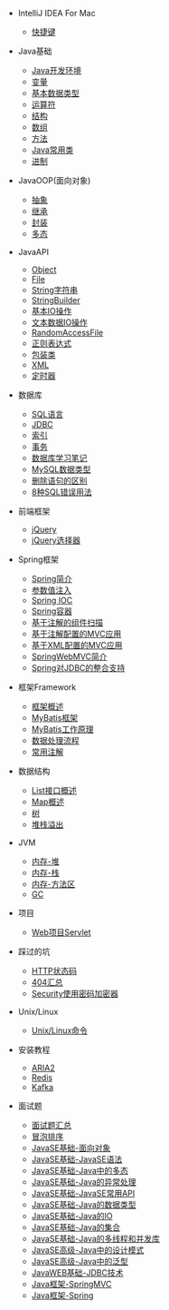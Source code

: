 - IntelliJ IDEA For Mac 

  - [快捷键](Documents/IDEA/快捷键.md)


- Java基础

  - [Java开发环境](Documents/JavaSE/Java基础/Java开发环境.md)
  - [变量](Documents/JavaSE/Java基础/变量.md)
  - [基本数据类型](Documents/JavaSE/Java基础/基本数据类型.md)
  - [运算符](Documents/JavaSE/Java基础/运算符.md)
  - [结构](Documents/JavaSE/Java基础/结构.md)
  - [数组](Documents/JavaSE/Java基础/数组.md)
  - [方法](Documents/JavaSE/Java基础/方法.md)
  - [Java常用类](Documents/JavaSE/Java基础/Java常用类.md)
  - [进制](Documents/JavaSE/Java基础/进制.md)



- JavaOOP(面向对象)

  - [抽象](Documents/JavaSE/JavaOOP/抽象.md)
  - [继承](Documents/JavaSE/JavaOOP/继承.md)
  - [封装](Documents/JavaSE/JavaOOP/封装.md)
  - [多态](Documents/JavaSE/JavaOOP/多态.md)

- JavaAPI

  - [Object](Documents/JavaSE/API/Object.md)
  - [File](Documents/JavaSE/API/File.md)
  - [String字符串](Documents/JavaSE/API/String字符串.md)
  - [StringBuilder](Documents/JavaSE/API/StringBuilder.md)
  - [基本IO操作](Documents/JavaSE/API/基本IO操作.md)
  - [文本数据IO操作](Documents/JavaSE/API/文本数据IO操作.md)
  - [RandomAccessFile](Documents/JavaSE/API/RandomAccessFile.md)
  - [正则表达式](Documents/JavaSE/API/正则表达式.md)
  - [包装类](Documents/JavaSE/API/包装类.md)
  - [XML](Documents/JavaSE/API/XML.md)
  - [定时器](Documents/JavaSE/API/Java定时器.md)

- 数据库

  - [SQL语言](Documents/数据库/SQL.md)
  - [JDBC](Documents/数据库/JDBC.md)
  - [索引](Documents/数据库/索引.md)
  - [事务](Documents/数据库/事务.md)
  - [数据库学习笔记](Documents/数据库/数据库学习笔记.md)
  - [MySQL数据类型](Documents/数据库/MySQL数据类型.md)
  - [删除语句的区别](Documents/数据库/删除语句的区别.md)
  - [8种SQL错误用法](Documents/数据库/八种SQL错误用法.md)


- 前端框架

  - [jQuery](Documents/框架/前端框架/jQuery.md)
  - [jQuery选择器](Documents/框架/前端框架/jQuery选择器.md)


- Spring框架

  - [Spring简介](Documents/框架/Spring框架/Spring简介.md)
  - [参数值注入](Documents/框架/Spring框架/参数值注入.md)
  - [Spring IOC](Documents/框架/Spring框架/SpringIOC.md)
  - [Spring容器](Documents/框架/Spring框架/Spring容器.md)
  - [基于注解的组件扫描](Documents/框架/Spring框架/基于注解的组件扫描.md)
  - [基于注解配置的MVC应用](Documents/框架/Spring框架/基于注解配置的MVC应用.md)
  - [基于XML配置的MVC应用](Documents/框架/Spring框架/基于XML配置的MVC应用.md)
  - [SpringWebMVC简介](Documents/框架/Spring框架/SpringWebMVC简介.md)
  - [Spring对JDBC的整合支持](Documents/框架/Spring框架/Spring对JDBC的整合支持.md)


- 框架Framework

  - [框架概述](Documents/框架/框架概述.md)
  - [MyBatis框架](Documents/框架/MyBatis框架.md)
  - [MyBatis工作原理](Documents/框架/MyBatis工作原理.md)
  - [数据处理流程](Documents/框架/数据处理流程.md)
  - [常用注解](Documents/框架/常用注解.md)

- 数据结构

  - [List接口概述](Documents/数据结构/List接口概述.md)
  - [Map概述](Documents/数据结构/Map概述.md)
  - [树](Documents/数据结构/树.md)
  - [堆栈溢出](Documents/数据结构/堆栈溢出.md)

- JVM

  - [内存-堆](Documents/JVM/内存-堆.md)
  - [内存-栈](Documents/JVM/内存-栈.md)
  - [内存-方法区](Documents/JVM/内存-方法区.md)
  - [GC](Documents/JVM/GC.md)


- 项目

  - [Web项目Servlet](Documents/项目/Web项目Servlet.md)
  
- 踩过的坑

  - [HTTP状态码](Documents/踩过的坑/HTTP状态码.md)
  - [404汇总](Documents/踩过的坑/404汇总.md)
  - [Security使用密码加密器](Documents/踩过的坑/Security.md)

- Unix/Linux 

  - [Unix/Linux命令](Documents/Linux/Linux命令.md)




- 安装教程

  - [ARIA2](Documents/安装教程/aria2.md)
  - [Redis](Documents/安装教程/Redis.md)
  - [Kafka](Documents/安装教程/Kafka.md)



- 面试题 

  - [面试题汇总](Documents/面试刷题/面试题汇总.md)
  - [冒泡排序](Documents/面试刷题/冒泡排序.md)
  - [JavaSE基础-面向对象](Documents/面试刷题/JavaSE基础/面向对象.md)
  - [JavaSE基础-JavaSE语法](Documents/面试刷题/JavaSE基础/JavaSE语法.md)
  - [JavaSE基础-Java中的多态](Documents/面试刷题/JavaSE基础/Java中的多态.md)
  - [JavaSE基础-Java的异常处理](Documents/面试刷题/JavaSE基础/Java的异常处理.md)
  - [JavaSE基础-JavaSE常用API](Documents/面试刷题/JavaSE基础/JavaSE常用API.md)
  - [JavaSE基础-Java的数据类型](Documents/面试刷题/JavaSE基础/Java的数据类型.md)
  - [JavaSE基础-Java的IO](Documents/面试刷题/JavaSE基础/Java的IO.md)
  - [JavaSE基础-Java的集合](Documents/面试刷题/JavaSE基础/Java的集合.md)
  - [JavaSE基础-Java的多线程和并发库](Documents/面试刷题/JavaSE基础/Java的多线程和并发库.md)
  - [JavaSE高级-Java中的设计模式](Documents/面试刷题/JavaSE高级/Java中的设计模式.md)
  - [JavaSE高级-Java中的泛型](Documents/面试刷题/JavaSE高级/Java中的泛型.md)
  - [JavaWEB基础-JDBC技术](Documents/面试刷题/JavaWEB基础/JDBC技术.md)
  - [Java框架-SpringMVC](Documents/面试刷题/框架/SpringMVC.md)
  - [Java框架-Spring](Documents/面试刷题/框架/Spring.md)


